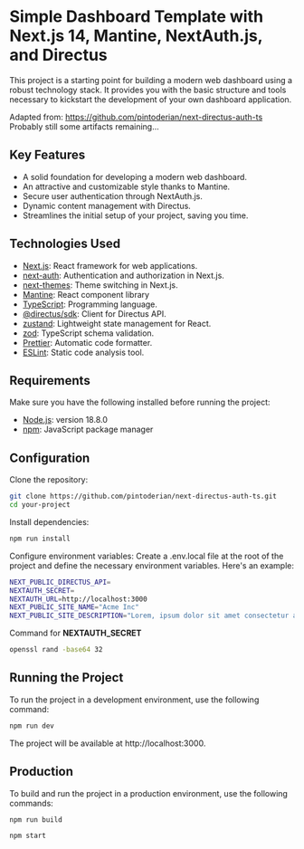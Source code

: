 # Simple Dashboard Template with Next.js 14, Mantine, NextAuth.js, and Directus

This project is a starting point for building a modern web dashboard using a robust technology stack. It provides you with the basic structure and tools necessary to kickstart the development of your own dashboard application.

Adapted from: https://github.com/pintoderian/next-directus-auth-ts 
Probably still some artifacts remaining...

## Key Features

- A solid foundation for developing a modern web dashboard.
- An attractive and customizable style thanks to Mantine.
- Secure user authentication through NextAuth.js.
- Dynamic content management with Directus.
- Streamlines the initial setup of your project, saving you time.


## Technologies Used

- [Next.js](https://nextjs.org/): React framework for web applications.
- [next-auth](https://next-auth.js.org/): Authentication and authorization in Next.js.
- [next-themes](https://github.com/pacocoursey/next-themes): Theme switching in Next.js.
- [Mantine](https://mantine.dev): React component library
- [TypeScript](https://www.typescriptlang.org/): Programming language.
- [@directus/sdk](https://docs.directus.io/guides/sdk/): Client for Directus API.
- [zustand](https://github.com/pmndrs/zustand): Lightweight state management for React.
- [zod](https://github.com/colinhacks/zod): TypeScript schema validation.
- [Prettier](https://prettier.io/): Automatic code formatter.
- [ESLint](https://eslint.org/): Static code analysis tool.

## Requirements

Make sure you have the following installed before running the project:

- [Node.js](https://nodejs.org/): version 18.8.0
- [npm](https://www.npmjs.com/): JavaScript package manager

## Configuration

Clone the repository:

```bash
git clone https://github.com/pintoderian/next-directus-auth-ts.git
cd your-project
```

Install dependencies:

```bash
npm run install
```



Configure environment variables:
Create a .env.local file at the root of the project and define the necessary environment variables. Here's an example:

```bash
NEXT_PUBLIC_DIRECTUS_API=
NEXTAUTH_SECRET=
NEXTAUTH_URL=http://localhost:3000
NEXT_PUBLIC_SITE_NAME="Acme Inc"
NEXT_PUBLIC_SITE_DESCRIPTION="Lorem, ipsum dolor sit amet consectetur adipisicing elit."

```

Command for **NEXTAUTH_SECRET**

```bash
openssl rand -base64 32
```

## Running the Project

To run the project in a development environment, use the following command:

```bash
npm run dev
```

The project will be available at http://localhost:3000.

## Production

To build and run the project in a production environment, use the following commands:

```bash
npm run build

npm start
```
